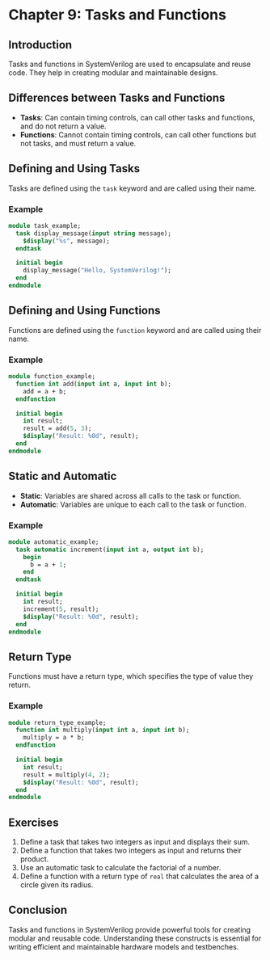 # Chapter 9: Tasks and Functions

## Introduction
Tasks and functions in SystemVerilog are used to encapsulate and reuse code. They help in creating modular and maintainable designs.

## Differences between Tasks and Functions
- **Tasks**: Can contain timing controls, can call other tasks and functions, and do not return a value.
- **Functions**: Cannot contain timing controls, can call other functions but not tasks, and must return a value.

## Defining and Using Tasks
Tasks are defined using the `task` keyword and are called using their name.

### Example
```systemverilog
module task_example;
  task display_message(input string message);
    $display("%s", message);
  endtask

  initial begin
    display_message("Hello, SystemVerilog!");
  end
endmodule
```

## Defining and Using Functions
Functions are defined using the `function` keyword and are called using their name.

### Example
```systemverilog
module function_example;
  function int add(input int a, input int b);
    add = a + b;
  endfunction

  initial begin
    int result;
    result = add(5, 3);
    $display("Result: %0d", result);
  end
endmodule
```

## Static and Automatic
- **Static**: Variables are shared across all calls to the task or function.
- **Automatic**: Variables are unique to each call to the task or function.

### Example
```systemverilog
module automatic_example;
  task automatic increment(input int a, output int b);
    begin
      b = a + 1;
    end
  endtask

  initial begin
    int result;
    increment(5, result);
    $display("Result: %0d", result);
  end
endmodule
```

## Return Type
Functions must have a return type, which specifies the type of value they return.

### Example
```systemverilog
module return_type_example;
  function int multiply(input int a, input int b);
    multiply = a * b;
  endfunction

  initial begin
    int result;
    result = multiply(4, 2);
    $display("Result: %0d", result);
  end
endmodule
```

## Exercises
1. Define a task that takes two integers as input and displays their sum.
2. Define a function that takes two integers as input and returns their product.
3. Use an automatic task to calculate the factorial of a number.
4. Define a function with a return type of `real` that calculates the area of a circle given its radius.

## Conclusion
Tasks and functions in SystemVerilog provide powerful tools for creating modular and reusable code. Understanding these constructs is essential for writing efficient and maintainable hardware models and testbenches.

